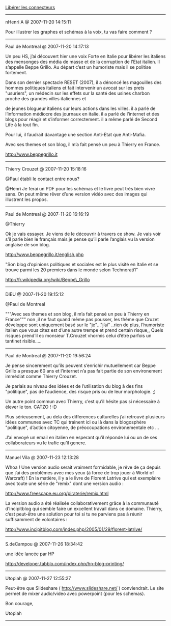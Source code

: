 [Libérer les connecteurs](../../../2007/11/liberer-les-connecteurs.md)

---
nHenri A @ 2007-11-20 14:15:11

Pour illustrer les graphes et schémas à la voix, tu vas faire comment ?

---

Paul de Montreal @ 2007-11-20 14:17:13

Un peu HS, j’ai découvert hier une voix Forte en Italie pour libérer les italiens des mensonges des média de masse et de la corruption de l’Etat italien. Il s’appelle Beppe Grillo. Au départ c’est un humoriste mais il se politise fortement.

Dans son dernier spectacle RESET (2007), il a dénoncé les magouilles des hommes politiques italiens et fait intervenir un avocat sur les prets "usuriers", un médecin sur les effets sur la santé des usines charbon proche des grandes villes italiennes et

de jeunes blogueur italiens sur leurs actions dans les villes. il a parlé de l’information médiocre des journaux en italie. il a parlé de l’internet et des blogs pour réagir et s’informer correctement. il a même parlé de Second Life à la tout fin.

Pour lui, il faudrait davantage une section Anti-Etat que Anti-Mafia.

Avec ses themes et son blog, il m’a fait pensé un peu à Thierry en France.

http://www.beppegrillo.it

---

Thierry Crouzet @ 2007-11-20 15:18:16

@Paul établi le contact entre nous?

@Henri Je ferai un PDF pour les schémas et le livre peut très bien vivre sans. On peut même rêver d’une version vidéo avec des images qui illustrent les propos.

---

Paul de Montreal @ 2007-11-20 16:16:19

@Thierry

Ok je vais essayer. Je viens de le découvrir à travers ce show. Je vais voir s’il parle bien le français mais je pense qu’il parle l’anglais vu la version anglaise de son blog.

http://www.beppegrillo.it/english.php

"Son blog d’opinions politiques et sociales est le plus visité en Italie et se trouve parmi les 20 premiers dans le monde selon Technorati1"

http://fr.wikipedia.org/wiki/Beppe\_Grillo

---

DIEU @ 2007-11-20 19:15:12

@Paul de Montreal

"""Avec ses themes et son blog, il m’a fait pensé un peu à Thierry en France""" non ,il ne faut quand même pas pousser, les thème que Cruzet développe sont uniquement basé sur le "je"..."j’ai" ..rien de plus, l’humoriste italien que vous citez est d’une autre trempe et prend certain risque,, Quels risques prend’il ec monsieur T.Crouzet vhormis celui d’être parfois un tantinet risible.....

---

Paul de Montreal @ 2007-11-20 19:56:24

Je pense sincerement qu’ils peuvent s’enrichir mutuellement car Beppe Grillo a presque 60 ans et l’internet n’a pas fait partie de son environement immédiat comme Thierry Crouzet.

Je parlais au niveau des idées et de l’utilisation du blog à des fins "politique", pas de l’audience, des risque pris ou de leur morphologie. ;)

Un autre point commun avec Thierry, c’est qu’il hésite pas si nécessaire à élever le ton. CATZO ! :D

Plus sérieusement, au dela des differences culturelles j’ai retrouvé plusieurs idées communes avec TC qui trainent ici ou là dans la blogosphère "politique", d’action citoyenne, de préoccupations environementale etc ... 

J’ai envoyé un email en italien en esperant qu’il réponde lui ou un de ses collaborateurs vu le trafic qu’il genere.

---

Manuel Vila @ 2007-11-23 12:13:28

Whoa ! Une version audio serait vraiment formidable, je rêve de ça depuis que j’ai des problèmes avec mes yeux (à force de trop jouer à World of Warcraft) ! En la matière, il y a le livre de Florent Latrive qui est exemplaire avec toute une série de "remix" dont une version audio :

http://www.freescape.eu.org/piraterie/remix.html

La version audio a été réalisée collaborativement grâce à la communauté d’Incipitblog qui semble faire un excellent travail dans ce domaine. Thierry, c’est peut-être une solution pour toi si tu ne parviens pas à réunir suffisamment de volontaires :

http://www.incipitblog.com/index.php/2005/01/29/florent-latrive/

---

S.deCampou @ 2007-11-26 18:34:42

une idée lancée par HP

http://developer.tabblo.com/index.php/hp-blog-printing/

---

Utopiah @ 2007-11-27 12:55:27

Peut-être que Slideshare ( http://www.slideshare.net/ ) conviendrait. Le site permet de mixer audio/video avec powerpoint (pour les schemas).

Bon courage,

Utopiah

---

